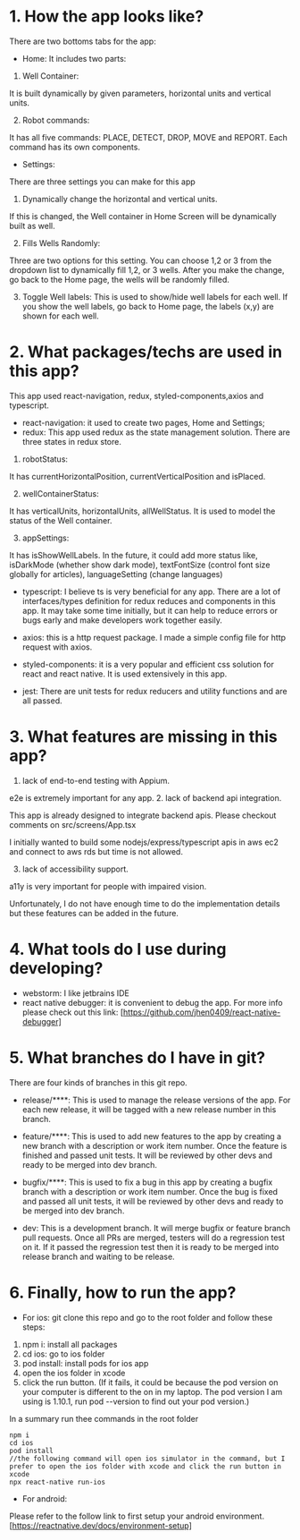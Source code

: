 # 1. How the app looks like?
There are two bottoms tabs for the app:
- Home:
It includes two parts:
1. Well Container: 

It is built dynamically by given parameters, horizontal units and vertical units.

2. Robot commands:

It has all five commands: PLACE, DETECT, DROP, MOVE and REPORT. Each command has its own components.

- Settings:

There are three settings you can make for this app
1. Dynamically change the horizontal and vertical units.
 
 If this is changed, the Well container in Home Screen will be dynamically built as well.
 
 2. Fills Wells Randomly:
 
 Three are two options for this setting. You can choose 1,2 or 3 from the dropdown list to dynamically fill 1,2, or 3 wells. After you make the change, go back to the Home page, the wells will be randomly filled.
 
 3. Toggle Well labels:
 This is used to show/hide well labels for each well. If you show the well labels, go back to Home page, the labels (x,y) are shown for each well.

# 2. What packages/techs are used in this app?
This app used react-navigation, redux, styled-components,axios and typescript.
- react-navigation: it used to create two pages, Home and Settings;
- redux: This app used redux as the state management solution. There are three states in redux store.
1. robotStatus:

It has currentHorizontalPosition, currentVerticalPosition and isPlaced.


2. wellContainerStatus:

It has verticalUnits, horizontalUnits, allWellStatus. It is used to model the status of the Well container.

3. appSettings:

It has isShowWellLabels. In the future, it could add more status like, isDarkMode (whether show dark mode), textFontSize (control font size globally for articles), languageSetting (change languages)

- typescript: I believe ts is very beneficial for any app. There are a lot of interfaces/types definition for redux reduces and components in this app. It may take some time initially, but it can help to reduce errors or bugs early and make developers work together easily.

- axios: this is a http request package. I made a simple config file for http request with axios.

- styled-components: it is a very popular and efficient css solution for react and react native. It is used extensively in this app. 

- jest: There are unit tests for redux reducers and utility functions and are all passed.

# 3. What features are missing in this app?
1. lack of end-to-end testing with Appium.

e2e is extremely important for any app. 
2. lack of backend api integration.

This app is already designed to integrate backend apis. Please checkout comments on src/screens/App.tsx

I initially wanted to build some nodejs/express/typescript apis in aws ec2 and connect to aws rds but time is not allowed. 

3. lack of accessibility support.

a11y is very important for people with impaired vision. 

Unfortunately, I do not have enough time to do the implementation details but these features can be added in the future.

# 4. What tools do I use during developing?
- webstorm: I like jetbrains IDE
- react native debugger: it is convenient to debug the app. For more info please check out this link: [https://github.com/jhen0409/react-native-debugger]

# 5. What branches do I have in git?
There are four kinds of branches in this git repo.
- release/****:
This is used to manage the release versions of the app. For each new release, it will be tagged with a new release number in this branch.

- feature/****:
This is used to add new features to the app by creating a new branch with a description or work item number. Once the feature is finished and passed unit tests. It will be reviewed by other devs and ready to be merged into dev branch.

- bugfix/****:
This is used to fix a bug in this app by creating a bugfix branch with a description or work item number. Once the bug is fixed and passed all unit tests, it will be reviewed by other devs and ready to be merged into dev branch.

- dev:
This is a development branch. It will merge bugfix or feature branch pull requests. Once all PRs are merged, testers will do a regression test on it. If it passed the regression test then it is ready to be merged into release branch and waiting to be release.

# 6. Finally, how to run the app?
- For ios: git clone this repo and go to the root folder and follow these steps:
1. npm i: install all packages
2. cd ios: go to ios folder
3. pod install: install pods for ios app
3. open the ios folder in xcode
4. click the run button.
(If it fails, it could be because the pod version on your computer is different to the on in my laptop. The pod version I am using is 1.10.1, run pod --version to find out your pod version.)

In a summary run thee commands in the root folder
```shell script
npm i 
cd ios
pod install
//the following command will open ios simulator in the command, but I prefer to open the ios folder with xcode and click the run button in xcode
npx react-native run-ios
```

- For android:

Please refer to the follow link to first setup your android environment.
[https://reactnative.dev/docs/environment-setup]
